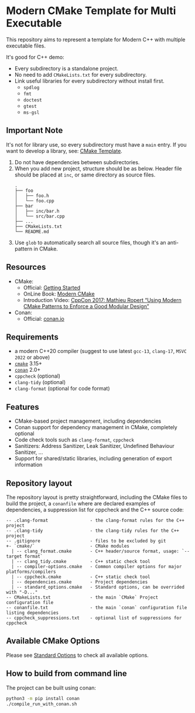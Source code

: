 # Modern CMake Template for Multi Executable

This repository aims to represent a template for Modern C++ with multiple executable files.

It's good for C++ demo:

- Every subdirectory is a standalone project.
- No need to add `CMakeLists.txt` for every subdirectory.
- Link useful libraries for every subdirectory without install first.
  - `spdlog`
  - `fmt`
  - `doctest`
  - `gtest`
  - `ms-gsl`

## Important Note

It's not for library use, so every subdirectory must have a `main` entry. If you want to develop a library, see: [CMake Template](https://github.com/ShangjinTang/cmake-template).

1. Do not have dependencies between subdirectories.
2. When you add new project, structure should be as below. Header file should be placed at `inc`, or same directory as source files.
   ```text
   .
   ├── foo
   │   ├── foo.h
   │   └── foo.cpp
   ├── bar
   │   ├── inc/bar.h
   │   └── src/bar.cpp
   ├── ...
   ├── CMakeLists.txt
   └── README.md
   ```
3. Use `glob` to automatically search all source files, though it's an anti-pattern in CMake.

## Resources

- CMake:
  - Official: [Getting Started](https://cmake.org/getting-started/)
  - OnLine Book: [Modern CMake](https://cliutils.gitlab.io/modern-cmake/)
  - Introduction Video: [CppCon 2017: Mathieu Ropert “Using Modern CMake Patterns to Enforce a Good Modular Design”](https://www.youtube.com/watch?v=eC9-iRN2b04)
- Conan:
  - Official: [conan.io](https://conan.io/)

## Requirements

- a modern C++20 compiler (suggest to use latest `gcc-13`, `clang-17`, `MSVC 2022` or above)
- [`cmake`](https://cmake.org) 3.15+
- [`conan`](https://conan.io) 2.0+
- `cppcheck` (optional)
- `clang-tidy` (optional)
- `clang-format` (optional for code format)

## Features

- CMake-based project management, including dependencies
- Conan support for dependency management in CMake, completely optional
- Code check tools such as `clang-format`, `cppcheck`
- Sanitizers: Address Sanitizer, Leak Sanitizer, Undefined Behaviour Sanitizer, ...
- Support for shared/static libraries, including generation of export information

## Repository layout

The repository layout is pretty straightforward, including the CMake files to build the project, a `conanfile` where are declared examples of dependencies, a suppression list for cppcheck and the C++ source code:

```text
-- .clang-format                - the clang-format rules for the C++ project
-- .clang-tidy                  - the clang-tidy rules for the C++ project
-- .gitignore                   - files to be excluded by git
+- `cmake/`                     - CMake modules
  | -- clang_format.cmake       - C++ header/source format, usage: `--target format`
  | -- clang_tidy.cmake         - C++ static check tool
  | -- compiler-options.cmake   - Common compiler options for major platforms/compilers
  | -- cppcheck.cmake           - C++ static check tool
  | -- dependencies.cmake       - Project dependencies
  | -- standard_options.cmake   - Standard options, can be overrided with "-D..."
-- CMakeLists.txt               - the main `CMake` Project configuration file
-- conanfile.txt                - the main `conan` configuration file listing dependencies
-- cppcheck_suppressions.txt    - optional list of suppressions for cppcheck
```

## Available CMake Options

Please see [Standard Options](cmake/standard_options.cmake) to check all available options.

## How to build from command line

The project can be built using conan:

```bash
python3 -m pip install conan
./compile_run_with_conan.sh
```
